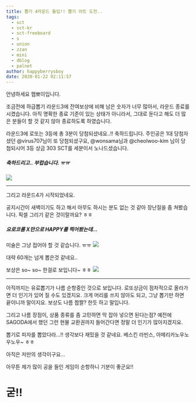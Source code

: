 ```yaml
---
title: 뽑기 4라운드 돌입!! 뽑기 아트 도전..
tags:
  - sct
  - sct-kr
  - sct-freeboard
  - s
  - union
  - zzan
  - mini
  - dblog
  - palnet
author: happyberrysboy
date: 2020-01-22 02:11:57
---
```


안녕하세요 햅뽀이입니다.

조금전에 하급뽑기 라운드3에 잔여보상에 비해 남은 숫자가 너무 많아서, 라운드 종료를 시켰습니다. 아직 명확한 종료 기준이 있는 상태가 아니라서, 그대로 둔다고 해도 더 많은 분들이 할 것 같지 않아 종료하도록 하였습니다.

라운드3에 로또는 3등에 총 3분이 당첨되셨네요..!! 축하드립니다.
주인공은 1대 당첨자셨던 @virus707님이 또 당첨되셨구요, @wonsama님과 @cheolwoo-kim 님이 당첨되시어 3등 상금 303 SCT를 세분이서 노나드셨습니다. 

##### 축하드리고.. 부럽습니다. ㅠㅠ
![](https://cdn.steemitimages.com/DQmccCHhTNeEnJHLHWzTfmPr4NyDYeGMBKRTnN69JMLQ1Wv/image.png)

___

그리고 라운드4가 시작되었네요.

공지시간이 새벽이기도 하고 해서 아무도 하시는 분도 없는 것 같아 장난질을 좀 쳐봤습니다. 픽셀 그리기 같은 것이랄까요? ㅎㅎ

##### 요로코롬 X만으로 HAPPY를 찍어봤는데... 
미술은 그냥 접어야 할 것 같습니다. ㅠㅠ
![](https://cdn.steemitimages.com/DQmV25q4TcDNH9Z7ccttiK92NuMx4KsDua3eBX4mqCgpk68/image.png)

대략 60개는 넘게 뽑은것 같네요.. 

보상은 so~ so~ 한걸로 보입니다~ ㅎㅎ
![](https://cdn.steemitimages.com/DQmQ3SxWcbqhFY5AxXaJZJq8heyYuoMauHZErRERmdrrxLd/image.png)

___

아직까지는 유료뽑기가 나름 순항중인 것으로 보입니다. 로또상금이 점차적으로 올라가면 더 인기가 있어 질 수도 있겠지요. 크게 머리를 쓰지 않아도 되고, 그냥 뽑기만 하면 끝이니까 말이지요. 보상도 나름 짭짤? 한듯 하고 말입니다.

그리고 나름 장점이, 상품 종류를 좀 고민하면 막 잡아 넣으면 된다는점? 예전에 SAGODA에서 했던 그런 현물 교환권까지 들어간다면 정말 더 인기가 많아지겠지요.

뽑기로 피자를 뽑았다라...!!  생각보다 재밌을 것 같네요.
베스킨 라빈스, 아메리카노우노우노우~ ㅎㅎ

아직은 저만의 생각이구요...

아무튼 제가 많이 공을 들인 게임이 순항하니 기분이 좋군요!! 

# 굳!!